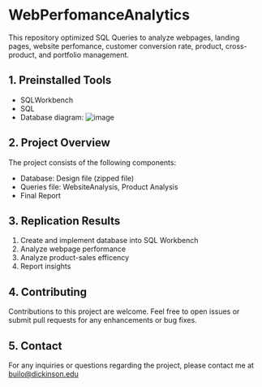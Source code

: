 # WebPerfomanceAnalytics
This repository optimized SQL Queries to analyze webpages, landing pages, website perfomance, customer conversion rate, product, cross-product, and portfolio management.

## 1. Preinstalled Tools
- SQLWorkbench
- SQL
- Database diagram:
![image](https://github.com/longbui23/WebPerformanceAnalytics/assets/112489957/148827ba-8de1-40eb-8507-784bc62b398b)


## 2. Project Overview
The project consists of the following components:
- Database: Design file (zipped file)
- Queries file: WebsiteAnalysis, Product Analysis
- Final Report

## 3. Replication Results
1) Create and implement database into SQL Workbench
2) Analyze webpage performance
3) Analyze product-sales efficency
4) Report insights 

## 4. Contributing
Contributions to this project are welcome. Feel free to open issues or submit pull requests for any enhancements or bug fixes.

## 5. Contact
For any inquiries or questions regarding the project, please contact me at builo@dickinson.edu
